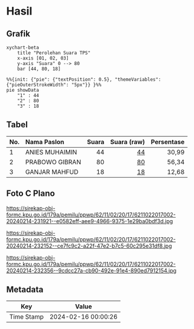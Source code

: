 # Hasil

## Grafik

```mermaid
xychart-beta
    title "Perolehan Suara TPS"
    x-axis [01, 02, 03]
    y-axis "Suara" 0 --> 80
    bar [44, 80, 18]
```

```mermaid
%%{init: {"pie": {"textPosition": 0.5}, "themeVariables": {"pieOuterStrokeWidth": "5px"}} }%%
pie showData
    "1" : 44
    "2" : 80
    "3" : 18
```

## Tabel

| No. | Nama Paslon    | Suara | Suara (raw) | Persentase |
|:--- |:-------------- | -----:| -----------:| ----------:|
| 1   | ANIES MUHAIMIN | 44    | [44][p-1]   | 30,99      |
| 2   | PRABOWO GIBRAN | 80    | [80][p-2]   | 56,34      |
| 3   | GANJAR MAHFUD  | 18    | [18][p-3]   | 12,68      |


[p-1]: https://github.com/gigit-pemilu/pemilu-2024-62-kalimantan-tengah/blob/main/pilpres/hitung-suara/sub/62-kalimantan-tengah/sub/11-pulang-pisau/sub/02-kahayan-kuala/sub/2017-bahaur-batu-raya/sub/002-tps/sub/paslon-1.txt
[p-2]: https://github.com/gigit-pemilu/pemilu-2024-62-kalimantan-tengah/blob/main/pilpres/hitung-suara/sub/62-kalimantan-tengah/sub/11-pulang-pisau/sub/02-kahayan-kuala/sub/2017-bahaur-batu-raya/sub/002-tps/sub/paslon-2.txt
[p-3]: https://github.com/gigit-pemilu/pemilu-2024-62-kalimantan-tengah/blob/main/pilpres/hitung-suara/sub/62-kalimantan-tengah/sub/11-pulang-pisau/sub/02-kahayan-kuala/sub/2017-bahaur-batu-raya/sub/002-tps/sub/paslon-3.txt

## Foto C Plano

https://sirekap-obj-formc.kpu.go.id/179a/pemilu/ppwp/62/11/02/20/17/6211022017002-20240214-231921--e0582eff-aee9-4966-9375-1e29ba0bdf3d.jpg

https://sirekap-obj-formc.kpu.go.id/179a/pemilu/ppwp/62/11/02/20/17/6211022017002-20240214-232152--ce7fc9c2-a22f-47e2-b7c5-60c295e31df8.jpg

https://sirekap-obj-formc.kpu.go.id/179a/pemilu/ppwp/62/11/02/20/17/6211022017002-20240214-232356--9cdcc27a-cb90-492e-91e4-890ed7912154.jpg


## Metadata

| Key        | Value               |
| ---------- | ------------------- |
| Time Stamp | 2024-02-16 00:00:26 |



